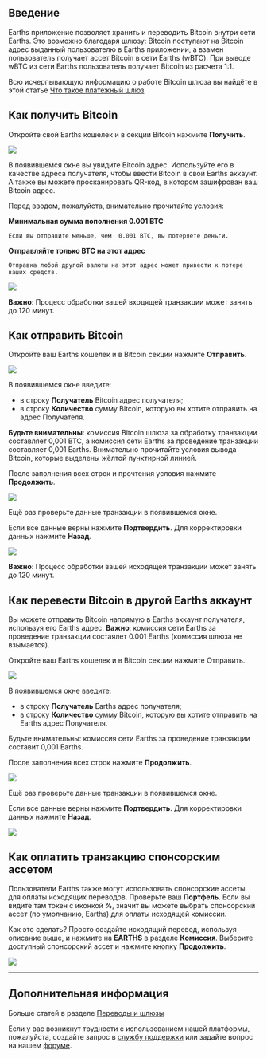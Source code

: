 ## Введение

Earths приложение позволяет хранить и переводить Bitcoin внутри сети Earths. Это возможно благодаря шлюзу:
Bitcoin поступают на Bitcoin адрес выданный пользователю в Earths приложении, а взамен пользователь получает ассет Bitcoin в сети Earths (wBTC).
При выводе wBTC из сети Earths пользователь получает Bitcoin из расчета 1:1.

Всю исчерпывающую информацию о работе Bitcoin шлюза вы найдёте в этой статье [Что такое платежный шлюз](/earths-client/frequently-asked-questions-faq/transfers-and-gateways/payment-gateway.md)

## Как получить Bitcoin

Откройте свой Earths кошелек и в секции Bitcoin нажмите **Получить**.

![](/_assets/bitcoin_transfers_01.png)

В появившемся окне вы увидите Bitcoin адрес.
Используйте его в качестве адреса получателя, чтобы ввести Bitcoin в свой Earths аккаунт.
А также вы можете просканировать QR-код, в котором зашифрован ваш Bitcoin адрес.

Перед вводом, пожалуйста, внимательно прочитайте условия:

**Минимальная сумма пополнения 0.001 BTC**
```
Если вы отправите меньше, чем  0.001 BTC, вы потеряете деньги.
```
**Отправляйте только BTC на этот адрес**
```
Отправка любой другой валюты на этот адрес может привести к потере ваших средств.
```

![](/_assets/bitcoin_transfers_02.png)

**Важно**: Процесс обработки вашей входящей транзакции может занять до 120 минут.

## Как отправить Bitcoin

Откройте ваш Earths кошелек и в Bitcoin секции нажмите **Отправить**.

![](/_assets/bitcoin_transfers_01.png)

В появившемся окне введите:

* в строку **Получатель** Bitcoin адрес получателя;
* в строку **Количество** сумму Bitcoin, которую вы хотите отправить на адрес Получателя.

**Будьте внимательны**: комиссия Bitcoin шлюза за обработку транзакции составляет 0,001 BTC, а комиссия сети Earths за проведение транзакции составляет 0,001 Earths.
Внимательно прочитайте условия вывода Bitcoin, которые выделены жёлтой пунктирной линией.

После заполнения всех строк и прочтения условия нажмите **Продолжить**.

![](/_assets/bitcoin_transfers_04.png)

Ещё раз проверьте данные транзакции в появившемся окне.

Если все данные верны нажмите **Подтвердить**. Для корректировки данных нажмите **Назад**.

![](/_assets/bitcoin_transfers_05.png)

**Важно**: Процесс обработки вашей исходящей транзакции может занять до 120 минут.

## Как перевести Bitcoin в другой Earths аккаунт

Вы можете отправить Bitcoin напрямую в Earths аккаунт получателя, используя его Earths адрес.
**Важно**: комиссия сети Earths за проведение транзакции состаялет 0.001 Earths \(комиссия шлюза не взымается\).

Откройте ваш Earths кошелек и в Bitcoin секции нажмите Отправить.

![](/_assets/bitcoin_transfers_01.png)

В появившемся окне введите:

* в строку **Получатель** Earths адрес получателя;
* в строку **Количество** сумму Bitcoin, которую вы хотите отправить на Earths адрес Получателя.

Будьте внимательны: комиссия сети Earths за проведение транзакции составит 0,001 Earths.

После заполнения всех строк нажмите **Продолжить**.

![](/_assets/bitcoin_transfers_07.png)

Ещё раз проверьте данные транзакции в появившемся окне.

Если все данные верны нажмите **Подтвердить**. Для корректировки данных нажмите **Назад**.

![](/_assets/bitcoin_transfers_08.png)

## Как оплатить транзакцию спонсорским ассетом

Пользователи Earths также могут использовать спонсорские ассеты для оплаты исходящих переводов. Проверьте ваш **Портфель**. Если вы видите там токен с иконкой **%**, значит вы можете выбрать спонсорский ассет (по умолчанию, Earths) для оплаты исходящей комиссии.

Как это сделать? Просто создайте исходящий перевод, используя описание выше, и нажмите на **EARTHS** в разделе **Комиссия**.
Выберите доступный спонсорский ассет и нажмите кнопку **Продолжить**.

![](/_assets/transaction_fee.png)

___

## Дополнительная информация

Больше статей в разделе [Переводы и шлюзы](/earths-client/wallet-management.md)

Если у вас возникнут трудности с использованием нашей платформы, пожалуйста, создайте запрос в [службу поддержки](https://support.earths.ga/) или задайте вопрос на нашем [форуме](https://forum.earths.ga/).
